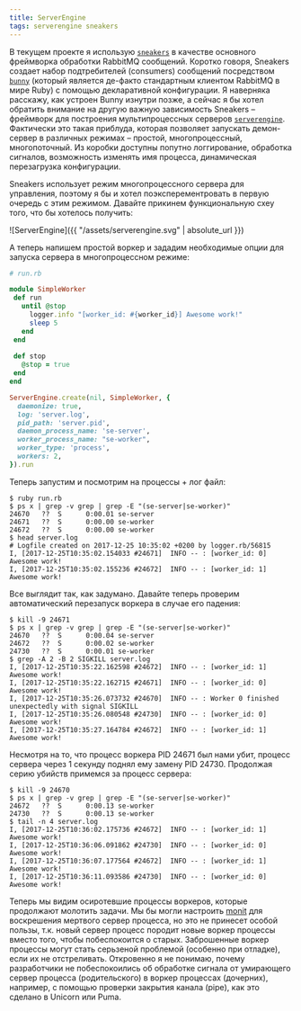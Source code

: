 ```yaml
---
title: ServerEngine
tags: serverengine sneakers
---
```


В текущем проекте я использую [`sneakers`](https://github.com/jondot/sneakers) в качестве основного фреймворка обработки RabbitMQ сообщений. Коротко говоря, Sneakers создает набор подтребителей (consumers) сообщений посредством [`bunny`](https://github.com/ruby-amqp/bunny) (который является де-факто стандартным клиентом RabbitMQ в мире Ruby) с помощью декларативной конфигурации. Я наверняка расскажу, как устроен Bunny изнутри позже, а сейчас я бы хотел обратить внимание на другую важную зависимость Sneakers – фреймворк для построения мультипроцессных серверов [`serverengine`](https://github.com/treasure-data/serverengine). Фактически это такая приблуда, которая позволяет запускать демон-сервер в различных режимах – простой, многопроцессный, многопоточный. Из коробки доступны попутно логгирование, обработка сигналов, возможность изменять имя процесса, динамическая перезагрузка конфигурации.
 

 Sneakers использует режим многопроцессного сервера для управления, поэтому я бы и хотел поэксперементровать в первую очередь с этим режимом. Давайте прикинем функциональную схеу того, что бы хотелось получить:
 
 ![ServerEngine]({{ "/assets/serverengine.svg" | absolute_url }})
 
 А теперь напишем простой воркер и зададим необходимые опции для запуска сервера в многопроцессном режиме:
 
 ```ruby
# run.rb 
 
module SimpleWorker
  def run
    until @stop
      logger.info "[worker_id: #{worker_id}] Awesome work!"
      sleep 5
    end
  end
  
  def stop
    @stop = true
  end
end

 ServerEngine.create(nil, SimpleWorker, {
   daemonize: true,
   log: 'server.log',
   pid_path: 'server.pid',
   daemon_process_name: 'se-server',
   worker_process_name: "se-worker",
   worker_type: 'process',
   workers: 2,
 }).run

 ```
 Теперь запустим и посмотрим на процессы + лог файл:
 ```
 $ ruby run.rb
 $ ps x | grep -v grep | grep -E "(se-server|se-worker)"
24670   ??  S      0:00.01 se-server
24671   ??  S      0:00.00 se-worker
24672   ??  S      0:00.00 se-worker
$ head server.log
# Logfile created on 2017-12-25 10:35:02 +0200 by logger.rb/56815
I, [2017-12-25T10:35:02.154033 #24671]  INFO -- : [worker_id: 0] Awesome work!
I, [2017-12-25T10:35:02.155236 #24672]  INFO -- : [worker_id: 1] Awesome work!
 ```
 Все выглядит так, как задумано. Давайте теперь проверим автоматический перезапуск воркера в случае его падения:
 ```
 $ kill -9 24671
 $ ps x | grep -v grep | grep -E "(se-server|se-worker)"
24670   ??  S      0:00.04 se-server
24672   ??  S      0:00.02 se-worker
24730   ??  S      0:00.01 se-worker
$ grep -A 2 -B 2 SIGKILL server.log
I, [2017-12-25T10:35:22.162598 #24672]  INFO -- : [worker_id: 1] Awesome work!
I, [2017-12-25T10:35:22.162715 #24671]  INFO -- : [worker_id: 0] Awesome work!
I, [2017-12-25T10:35:26.073732 #24670]  INFO -- : Worker 0 finished unexpectedly with signal SIGKILL
I, [2017-12-25T10:35:26.080548 #24730]  INFO -- : [worker_id: 0] Awesome work!
I, [2017-12-25T10:35:27.164784 #24672]  INFO -- : [worker_id: 1] Awesome work!
 ```
 Несмотря на то, что процесс воркера PID 24671 был нами убит, процесс сервера через 1 секунду поднял ему замену PID 24730. Продолжая серию убийств примемся за процесс сервера:
 ```
$ kill -9 24670
$ ps x | grep -v grep | grep -E "(se-server|se-worker)"
24672   ??  S      0:00.13 se-worker
24730   ??  S      0:00.13 se-worker
$ tail -n 4 server.log
I, [2017-12-25T10:36:02.175736 #24672]  INFO -- : [worker_id: 1] Awesome work!
I, [2017-12-25T10:36:06.091862 #24730]  INFO -- : [worker_id: 0] Awesome work!
I, [2017-12-25T10:36:07.177564 #24672]  INFO -- : [worker_id: 1] Awesome work!
I, [2017-12-25T10:36:11.093586 #24730]  INFO -- : [worker_id: 0] Awesome work!
 ```
 Теперь мы видим осиротевшие процессы воркеров, которые продолжают молотить задачи. Мы бы могли настроить [monit](https://mmonit.com/monit/documentation/monit.html) для воскрешения мертвого сервер процесса, но это не принесет особой пользы, т.к. новый сервер процесс породит новые воркер процессы вместо того, чтобы побеспокоится о старых. Заброшенные воркер процессы могут стать серьзеной проблемой (особенно при отладке), если их не отстреливать. Откровенно я не понимаю, почему разработчики не побеспокоились об обработке сигнала от умирающего сервер процесса (родительского) в воркер процессах (дочерних), например, с помощью проверки закрытия канала (pipe), как это сделано в Unicorn или Puma.  
